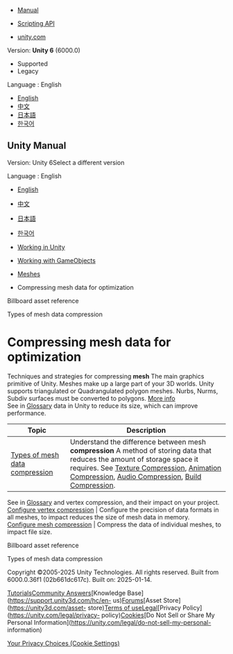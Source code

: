 [](https://docs.unity3d.com)

  * [Manual](../Manual/index.html)
  * [Scripting API](../ScriptReference/index.html)

  * [unity.com](https://unity.com/)

Version: **Unity 6** (6000.0)

  * Supported
  * Legacy

Language : English

  * [English](/Manual/compressing-mesh-data-optimization.html)
  * [中文](/cn/current/Manual/compressing-mesh-data-optimization.html)
  * [日本語](/ja/current/Manual/compressing-mesh-data-optimization.html)
  * [한국어](/kr/current/Manual/compressing-mesh-data-optimization.html)

[](https://docs.unity3d.com)

## Unity Manual

Version: Unity 6Select a different version

Language : English

  * [English](/Manual/compressing-mesh-data-optimization.html)
  * [中文](/cn/current/Manual/compressing-mesh-data-optimization.html)
  * [日本語](/ja/current/Manual/compressing-mesh-data-optimization.html)
  * [한국어](/kr/current/Manual/compressing-mesh-data-optimization.html)

  * [Working in Unity](working-in-unity.html)
  * [Working with GameObjects](working-with-gameobjects.html)
  * [Meshes](mesh.html)
  * Compressing mesh data for optimization

[](class-BillboardAsset.html)

Billboard asset reference

[](types-of-mesh-data-compression.html)

Types of mesh data compression

# Compressing mesh data for optimization

Techniques and strategies for compressing **mesh** The main graphics primitive
of Unity. Meshes make up a large part of your 3D worlds. Unity supports
triangulated or Quadrangulated polygon meshes. Nurbs, Nurms, Subdiv surfaces
must be converted to polygons. [More info](mesh.html)  
See in [Glossary](Glossary.html#Mesh) data in Unity to reduce its size, which
can improve performance.

**Topic** | **Description**  
---|---  
[Types of mesh data compression](types-of-mesh-data-compression.html) | Understand the difference between mesh **compression** A method of storing data that reduces the amount of storage space it requires. See [Texture Compression](class-TextureImporterOverride), [Animation Compression](class-AnimationClip.html#AssetProperties), [Audio Compression](class-AudioClip.html), [Build Compression](ReducingFilesize.html).  
See in [Glossary](Glossary.html#compression) and vertex compression, and their
impact on your project.  
[Configure vertex compression](configure-vertex-compression.html) | Configure the precision of data formats in all meshes, to impact reduces the size of mesh data in memory.  
[Configure mesh compression](configure-mesh-compression.html) | Compress the data of individual meshes, to impact file size.  
  
[](class-BillboardAsset.html)

Billboard asset reference

[](types-of-mesh-data-compression.html)

Types of mesh data compression

Copyright ©2005-2025 Unity Technologies. All rights reserved. Built from
6000.0.36f1 (02b661dc617c). Built on: 2025-01-14.

[Tutorials](https://learn.unity.com/)[Community
Answers](https://answers.unity3d.com)[Knowledge
Base](https://support.unity3d.com/hc/en-
us)[Forums](https://forum.unity3d.com)[Asset Store](https://unity3d.com/asset-
store)[Terms of
use](https://docs.unity3d.com/Manual/TermsOfUse.html)[Legal](https://unity.com/legal)[Privacy
Policy](https://unity.com/legal/privacy-
policy)[Cookies](https://unity.com/legal/cookie-policy)[Do Not Sell or Share
My Personal Information](https://unity.com/legal/do-not-sell-my-personal-
information)

[Your Privacy Choices (Cookie Settings)](javascript:void\(0\);)

